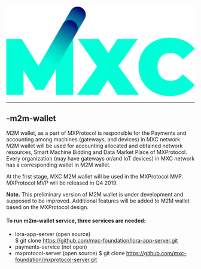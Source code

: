 ![m2m-wallet_ui_public_logo_mxc_logo.png](docs/pics/m2m-wallet_ui_public_logo_mxc_logo.png)

-----------------

-m2m-wallet
--------------
M2M wallet, as a part of MXProtocol is responsible for the Payments and accounting among machines (gateways, and devices) in MXC network.   
M2M wallet will be used for accounting allocated and obtained network resources, Smart Machine Bidding and Data Market Place of MXProtocol.  
Every organization (may have gateways or/and IoT devices) in MXC network has a corresponding wallet in M2M wallet.

At the first stage, MXC M2M wallet will be used in the MXProtocol MVP. MXProtocol MVP will be released in Q4 2019.  


__Note.__ This preliminary version of M2M wallet is under development and supposed to be improved. 
Additional features will be added to M2M wallet  based on the MXProtocol design.

#### To run m2m-wallet service, three services are needed:

- lora-app-server (open source)  
$ git clone https://github.com/mxc-foundation/lora-app-server.git 
- payments-service (not open)  
- mxprotocol-server (open source)
$ git clone https://github.com/mxc-foundation/mxprotocol-server.git  
